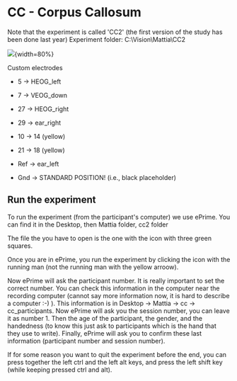 # CC - Corpus Callosum
Note that the experiment is called 'CC2' (the first version of the study has been done last year)
Experiment folder: C:\\Vision\\Mattia\\CC2

![](montage_cc.png){width=80%}

Custom electrodes

- 5   -> HEOG_left

- 7   -> VEOG_down

- 27 -> HEOG_right

- 29 -> ear_right

- 10 -> 14 (yellow)

- 21 -> 18 (yellow)

- Ref -> ear_left

- Gnd -> STANDARD POSITION! (i.e., black placeholder)

## Run the experiment
To run the experiment (from the participant's computer) we use ePrime.
You can find it in the Desktop, then Mattia folder, cc2 folder

The file the you have to open is the one with the icon with three green squares.

Once you are in ePrime, you run the experiment by clicking the icon with the running man (not the running man with the yellow arroow).

Now ePrime will ask the participant number. It is really important to set the correct number. You can check this information in the computer near the recording computer (cannot say more information now, it is hard to describe a computer :-) ). This information is in Desktop -> Mattia -> cc -> cc_participants.
Now ePrime will ask you the session number, you can leave it as number 1. Then the age of the participant, the gender, and the handedness (to know this just ask to participants which is the hand that they use to write).
Finally, ePrime will ask you to confirm these last information (participant number and session number).

If for some reason you want to quit the experiment before the end, you can press together the left ctrl and the left alt keys, and press the left shift key (while keeping pressed ctrl and alt).


